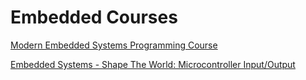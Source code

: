 # Embedded Courses

[Modern Embedded Systems Programming Course](https://www.youtube.com/playlist?list=PLPW8O6W-1chwyTzI3BHwBLbGQoPFxPAPM)

[Embedded Systems - Shape The World: Microcontroller Input/Output](https://www.edx.org/course/embedded-systems-shape-the-world-microcontroller-i)